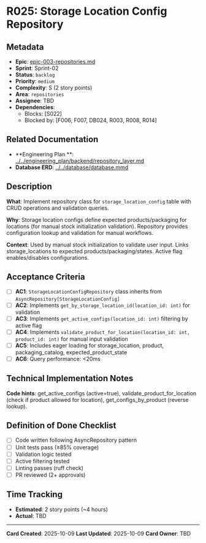 # R025: Storage Location Config Repository

## Metadata

- **Epic**: [epic-003-repositories.md](../../02_epics/epic-003-repositories.md)
- **Sprint**: Sprint-02
- **Status**: `backlog`
- **Priority**: `medium`
- **Complexity**: S (2 story points)
- **Area**: `repositories`
- **Assignee**: TBD
- **Dependencies**:
    - Blocks: [S022]
    - Blocked by: [F006, F007, DB024, R003, R008, R014]

## Related Documentation

- **Engineering Plan
  **: [../../engineering_plan/backend/repository_layer.md](../../engineering_plan/backend/repository_layer.md)
- **Database ERD**: [../../database/database.mmd](../../database/database.mmd#L303-L314)

## Description

**What**: Implement repository class for `storage_location_config` table with CRUD operations and
validation queries.

**Why**: Storage location configs define expected products/packaging for locations (for manual stock
initialization validation). Repository provides configuration lookup and validation for manual
workflows.

**Context**: Used by manual stock initialization to validate user input. Links storage_locations to
expected products/packaging/states. Active flag enables/disables configurations.

## Acceptance Criteria

- [ ] **AC1**: `StorageLocationConfigRepository` class inherits from
  `AsyncRepository[StorageLocationConfig]`
- [ ] **AC2**: Implements `get_by_storage_location_id(location_id: int)` for validation
- [ ] **AC3**: Implements `get_active_configs(location_id: int)` filtering by active flag
- [ ] **AC4**: Implements `validate_product_for_location(location_id: int, product_id: int)` for
  manual input validation
- [ ] **AC5**: Includes eager loading for storage_location, product, packaging_catalog,
  expected_product_state
- [ ] **AC6**: Query performance: <20ms

## Technical Implementation Notes

**Code hints**: get_active_configs (active=true), validate_product_for_location (check if product
allowed for location), get_configs_by_product (reverse lookup).

## Definition of Done Checklist

- [ ] Code written following AsyncRepository pattern
- [ ] Unit tests pass (≥85% coverage)
- [ ] Validation logic tested
- [ ] Active filtering tested
- [ ] Linting passes (ruff check)
- [ ] PR reviewed (2+ approvals)

## Time Tracking

- **Estimated**: 2 story points (~4 hours)
- **Actual**: TBD

---

**Card Created**: 2025-10-09
**Last Updated**: 2025-10-09
**Card Owner**: TBD
